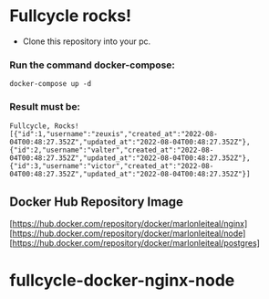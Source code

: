 # Fullcycle rocks!

- Clone this repository into your pc.

### Run the command docker-compose:
```
docker-compose up -d
```

### Result must be:
```
Fullcycle, Rocks!
[{"id":1,"username":"zeuxis","created_at":"2022-08-04T00:48:27.352Z","updated_at":"2022-08-04T00:48:27.352Z"},{"id":2,"username":"valter","created_at":"2022-08-04T00:48:27.352Z","updated_at":"2022-08-04T00:48:27.352Z"},{"id":3,"username":"victor","created_at":"2022-08-04T00:48:27.352Z","updated_at":"2022-08-04T00:48:27.352Z"}]
```

## Docker Hub Repository Image
[https://hub.docker.com/repository/docker/marlonleiteal/nginx]
[https://hub.docker.com/repository/docker/marlonleiteal/node]
[https://hub.docker.com/repository/docker/marlonleiteal/postgres]
# fullcycle-docker-nginx-node
